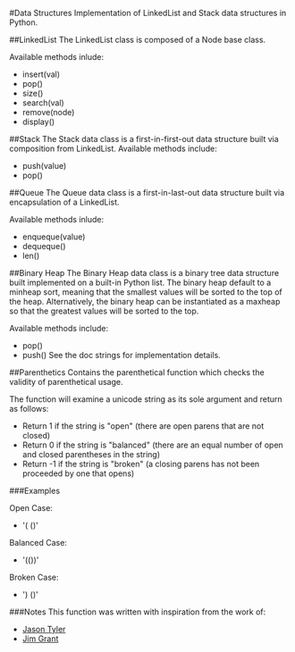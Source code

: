 #Data Structures
Implementation of LinkedList and Stack data structures in Python.

##LinkedList
The LinkedList class is composed of a Node base class.

Available methods inlude:
* insert(val)
* pop()
* size()
* search(val)
* remove(node)
* display()

##Stack
The Stack data class is a first-in-first-out data structure built via composition from LinkedList.
Available methods include:
* push(value)
* pop()

##Queue
The Queue data class is a first-in-last-out data structure built via encapsulation of a LinkedList.

Available methods inlude:
* enqueque(value)
* dequeque()
* len()

##Binary Heap
The Binary Heap data class is a binary tree data structure built implemented on a built-in Python
list. The binary heap default to a minheap sort, meaning that the smallest values will be sorted to
the top of the heap. Alternatively, the binary heap can be instantiated as a maxheap so that the
greatest values will be sorted to the top.

Available methods include:
* pop()
* push()
See the doc strings for implementation details.

##Parenthetics
Contains the parenthetical function which checks the validity of parenthetical usage.

The function will examine a unicode string as its sole argument and return as follows:

* Return 1 if the string is "open" (there are open parens that are not closed)
* Return 0 if the string is "balanced" (there are an equal number of open and closed parentheses in the string)
* Return -1 if the string is "broken" (a closing parens has not been proceeded by one that opens)

###Examples

Open Case:
* '( ()'

Balanced Case:
* '(())'

Broken Case:
* ') ()'

###Notes
This function was written with inspiration from the work of:
* [Jason Tyler](https://github.com/jay-tyler)
* [Jim Grant](https://github.com/MigrantJ)
